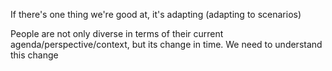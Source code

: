 If there's one thing we're good at, it's adapting (adapting to scenarios)

People are not only diverse in terms of their current agenda/perspective/context, but its change in time. We need to understand this change